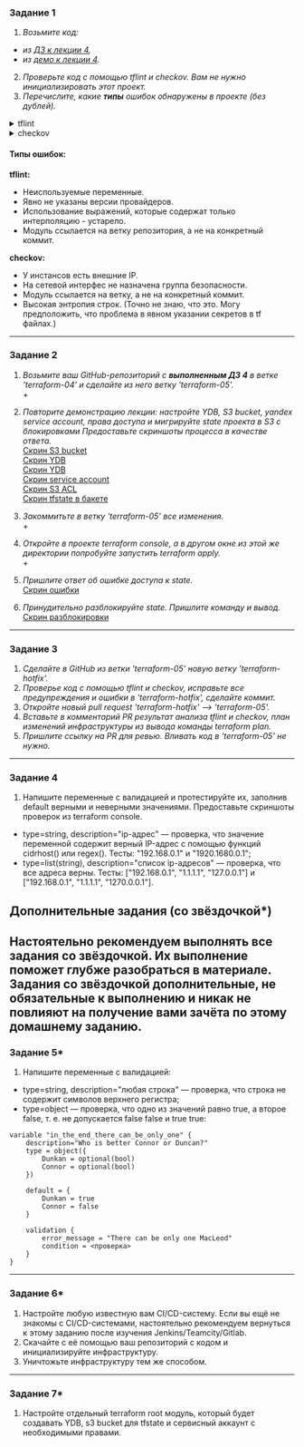 ### Задание 1

1. _Возьмите код:_
- _из [ДЗ к лекции 4](https://github.com/netology-code/ter-homeworks/tree/main/04/src),_
- _из [демо к лекции 4](https://github.com/netology-code/ter-homeworks/tree/main/04/demonstration1)._
2. _Проверьте код с помощью tflint и checkov. Вам не нужно инициализировать этот проект._
3. _Перечислите, какие **типы** ошибок обнаружены в проекте (без дублей)._

<details>
<summary>tflint</summary>

```
❯ tflint
10 issue(s) found:

Warning: Module source "git::https://github.com/udjin10/yandex_compute_instance.git?ref=main" uses a default branch as ref (main) (terraform_module_pinned_source)

  on main.tf line 20:
  20:   source          = "git::https://github.com/udjin10/yandex_compute_instance.git?ref=main"

Reference: https://github.com/terraform-linters/tflint-ruleset-terraform/blob/v0.5.0/docs/rules/terraform_module_pinned_source.md

Warning: Missing version constraint for provider "template" in `required_providers` (terraform_required_providers)

  on main.tf line 38:
  38: data "template_file" "cloudinit" {

Reference: https://github.com/terraform-linters/tflint-ruleset-terraform/blob/v0.5.0/docs/rules/terraform_required_providers.md

Warning: [Fixable] Interpolation-only expressions are deprecated in Terraform v0.12.14 (terraform_deprecated_interpolation)

  on main.tf line 42:
  42:     ssh_public_key     = "${var.vms_ssh_root_key}"

Reference: https://github.com/terraform-linters/tflint-ruleset-terraform/blob/v0.5.0/docs/rules/terraform_deprecated_interpolation.md

Warning: Missing version constraint for provider "yandex" in `required_providers` (terraform_required_providers)

  on providers.tf line 3:
   3:     yandex = {
   4:       source = "yandex-cloud/yandex"
   5:     }

Reference: https://github.com/terraform-linters/tflint-ruleset-terraform/blob/v0.5.0/docs/rules/terraform_required_providers.md

Warning: [Fixable] variable "default_cidr" is declared but not used (terraform_unused_declarations)

  on variables.tf line 22:
  22: variable "default_cidr" {

Reference: https://github.com/terraform-linters/tflint-ruleset-terraform/blob/v0.5.0/docs/rules/terraform_unused_declarations.md

Warning: [Fixable] variable "vpc_name" is declared but not used (terraform_unused_declarations)

  on variables.tf line 28:
  28: variable "vpc_name" {

Reference: https://github.com/terraform-linters/tflint-ruleset-terraform/blob/v0.5.0/docs/rules/terraform_unused_declarations.md

Warning: [Fixable] variable "vm_web_name" is declared but not used (terraform_unused_declarations)

  on variables.tf line 43:
  43: variable "vm_web_name" {

Reference: https://github.com/terraform-linters/tflint-ruleset-terraform/blob/v0.5.0/docs/rules/terraform_unused_declarations.md

Warning: [Fixable] variable "vm_db_name" is declared but not used (terraform_unused_declarations)

  on variables.tf line 50:
  50: variable "vm_db_name" {

Reference: https://github.com/terraform-linters/tflint-ruleset-terraform/blob/v0.5.0/docs/rules/terraform_unused_declarations.md

Warning: [Fixable] Interpolation-only expressions are deprecated in Terraform v0.12.14 (terraform_deprecated_interpolation)

  on vault.tf line 11:
  11:  value = "${nonsensitive(data.vault_generic_secret.vault_example.data)}"

Reference: https://github.com/terraform-linters/tflint-ruleset-terraform/blob/v0.5.0/docs/rules/terraform_deprecated_interpolation.md

Warning: Missing version constraint for provider "vault" in `required_providers` (terraform_required_providers)

  on vault.tf line 31:
  31: resource "vault_kv_secret_v2" "test_credentials" {

Reference: https://github.com/terraform-linters/tflint-ruleset-terraform/blob/v0.5.0/docs/rules/terraform_required_providers.md
```

</details>
  
<details>
<summary>checkov</summary>

```
❯ docker run --rm --tty --volume $(pwd):/tf --workdir /tf bridgecrew/checkov --download-external-modules true --directory /tf

       _               _
   ___| |__   ___  ___| | _______   __
  / __| '_ \ / _ \/ __| |/ / _ \ \ / /
 | (__| | | |  __/ (__|   < (_) \ V /
  \___|_| |_|\___|\___|_|\_\___/ \_/

By Prisma Cloud | version: 3.1.43

terraform scan results:

Passed checks: 1, Failed checks: 3, Skipped checks: 0

Check: CKV_YC_4: "Ensure compute instance does not have serial console enabled."
        PASSED for resource: module.test-vm.yandex_compute_instance.vm[0]
        File: /.external_modules/github.com/udjin10/yandex_compute_instance/main/main.tf:24-73
        Calling File: /main.tf:19-35
Check: CKV_YC_2: "Ensure compute instance does not have public IP."
        FAILED for resource: module.test-vm.yandex_compute_instance.vm[0]
        File: /.external_modules/github.com/udjin10/yandex_compute_instance/main/main.tf:24-73
        Calling File: /main.tf:19-35

                Code lines for this resource are too many. Please use IDE of your choice to review the file.
Check: CKV_YC_11: "Ensure security group is assigned to network interface."
        FAILED for resource: module.test-vm.yandex_compute_instance.vm[0]
        File: /.external_modules/github.com/udjin10/yandex_compute_instance/main/main.tf:24-73
        Calling File: /main.tf:19-35

                Code lines for this resource are too many. Please use IDE of your choice to review the file.
Check: CKV_TF_1: "Ensure Terraform module sources use a commit hash"
        FAILED for resource: test-vm
        File: /main.tf:19-35
        Guide: https://docs.prismacloud.io/en/enterprise-edition/policy-reference/supply-chain-policies/terraform-policies/ensure-terraform-module-sources-use-git-url-with-commit-hash-revision

                19 | module "test-vm" {
                20 |   source          = "git::https://github.com/udjin10/yandex_compute_instance.git?ref=main"
                21 |   env_name        = "develop"
                22 |   network_id      = module.vpc_dev.net_id
                23 |   subnet_zones    = module.vpc_dev.subnet_zone
                24 |   subnet_ids      = module.vpc_dev.subnet_id
                25 |   instance_name   = "web"
                26 |   instance_count  = 1
                27 |   image_family    = "ubuntu-2004-lts"
                28 |   public_ip       = true
                29 |
                30 |   metadata = {
                31 |       user-data          = data.template_file.cloudinit.rendered #Для демонстрации №3
                32 |       serial-port-enable = 1
                33 |   }
                34 |
                35 | }

secrets scan results:

Passed checks: 0, Failed checks: 2, Skipped checks: 0

Check: CKV_SECRET_6: "Base64 High Entropy String"
        FAILED for resource: 24e7451df05ed5cd4cf1041be67c68f8d89d087a
        File: /vault.tf:4-5
        Guide: https://docs.prismacloud.io/en/enterprise-edition/policy-reference/secrets-policies/secrets-policy-index/git-secrets-6

                4 |  token = "ed**********"

Check: CKV_SECRET_6: "Base64 High Entropy String"
        FAILED for resource: 89411ac6df79ade26d15ab68868cac39bb165c47
        File: /vault.tf:20-21
        Guide: https://docs.prismacloud.io/en/enterprise-edition/policy-reference/secrets-policies/secrets-policy-index/git-secrets-6

                20 |       password = "myst**********"
```
</details>

  
#### Типы ошибок:  
**tflint:**
- Неиспользуемые переменные.
- Явно не указаны версии провайдеров.
- Использование выражений, которые содержат только интерполяцию - устарело.
- Модуль ссылается на ветку репозитория, а не на конкретный коммит.
  
**checkov:**
- У инстансов есть внешние IP.
- На сетевой интерфес не назначена группа безопасности.
- Модуль ссылается на ветку, а не на конкретный коммит.
- Высокая энтропия строк. (Точно не знаю, что это. Могу предположить, что проблема в явном указании секретов в tf файлах.)
  
------

### Задание 2

1. _Возьмите ваш GitHub-репозиторий с **выполненным ДЗ 4** в ветке 'terraform-04' и сделайте из него ветку 'terraform-05'._  
\+
2. _Повторите демонстрацию лекции: настройте YDB, S3 bucket, yandex service account, права доступа и мигрируйте state проекта в S3 с блокировками Предоставьте скриншоты процесса в качестве ответа._  
[Скрин S3 bucket](pic/screenshot_20.png)  
[Скрин YDB](pic/screenshot_21.png)  
[Скрин YDB](pic/screenshot_22.png)  
[Скрин service account](pic/screenshot_23.png)  
[Скрин S3 ACL](pic/screenshot_24.png)  
[Скрин tfstate в бакете](pic/screenshot_25.png)   

3. _Закоммитьте в ветку 'terraform-05' все изменения._  
\+
4. _Откройте в проекте terraform console, а в другом окне из этой же директории попробуйте запустить terraform apply._  
\+  
5. _Пришлите ответ об ошибке доступа к state._  
[Скрин ошибки](pic/screenshot_26.png) 
6. _Принудительно разблокируйте state. Пришлите команду и вывод._  
[Скрин разблокировки](pic/screenshot_27.png)  


------
### Задание 3  

1. _Сделайте в GitHub из ветки 'terraform-05' новую ветку 'terraform-hotfix'._  
2. _Проверье код с помощью tflint и checkov, исправьте все предупреждения и ошибки в 'terraform-hotfix', сделайте коммит._  
3. _Откройте новый pull request 'terraform-hotfix' --> 'terraform-05'._  
4. _Вставьте в комментарий PR результат анализа tflint и checkov, план изменений инфраструктуры из вывода команды terraform plan._  
5. _Пришлите ссылку на PR для ревью. Вливать код в 'terraform-05' не нужно._  

------
### Задание 4

1. Напишите переменные с валидацией и протестируйте их, заполнив default верными и неверными значениями. Предоставьте скриншоты проверок из terraform console. 

- type=string, description="ip-адрес" — проверка, что значение переменной содержит верный IP-адрес с помощью функций cidrhost() или regex(). Тесты:  "192.168.0.1" и "1920.1680.0.1";
- type=list(string), description="список ip-адресов" — проверка, что все адреса верны. Тесты:  ["192.168.0.1", "1.1.1.1", "127.0.0.1"] и ["192.168.0.1", "1.1.1.1", "1270.0.0.1"].

## Дополнительные задания (со звёздочкой*)

**Настоятельно рекомендуем выполнять все задания со звёздочкой.** Их выполнение поможет глубже разобраться в материале.   
Задания со звёздочкой дополнительные, не обязательные к выполнению и никак не повлияют на получение вами зачёта по этому домашнему заданию. 
------
### Задание 5*
1. Напишите переменные с валидацией:
- type=string, description="любая строка" — проверка, что строка не содержит символов верхнего регистра;
- type=object — проверка, что одно из значений равно true, а второе false, т. е. не допускается false false и true true:
```
variable "in_the_end_there_can_be_only_one" {
    description="Who is better Connor or Duncan?"
    type = object({
        Dunkan = optional(bool)
        Connor = optional(bool)
    })

    default = {
        Dunkan = true
        Connor = false
    }

    validation {
        error_message = "There can be only one MacLeod"
        condition = <проверка>
    }
}
```
------
### Задание 6*

1. Настройте любую известную вам CI/CD-систему. Если вы ещё не знакомы с CI/CD-системами, настоятельно рекомендуем вернуться к этому заданию после изучения Jenkins/Teamcity/Gitlab.
2. Скачайте с её помощью ваш репозиторий с кодом и инициализируйте инфраструктуру.
3. Уничтожьте инфраструктуру тем же способом.


------
### Задание 7*
1. Настройте отдельный terraform root модуль, который будет создавать YDB, s3 bucket для tfstate и сервисный аккаунт с необходимыми правами. 
